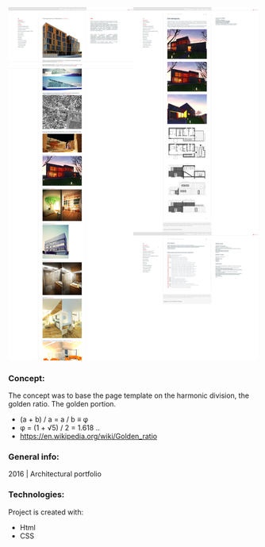 ![preview](./images-view/preview.png)
### Concept:
The concept was to base the page template on the harmonic division, the golden ratio. The golden portion.
- (a + b) / a = a / b ≡ φ
- φ = (1 + √5) / 2 = 1.618 ..
- https://en.wikipedia.org/wiki/Golden_ratio


### General info:
2016 | Architectural portfolio
	
### Technologies:
Project is created with:
* Html
* CSS
